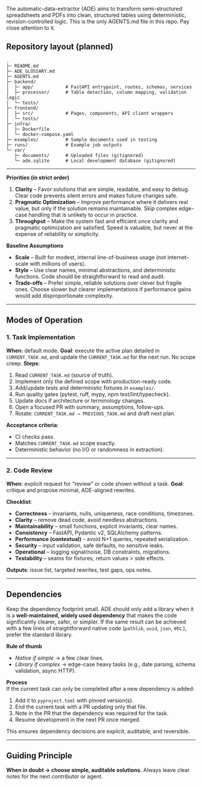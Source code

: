 The automatic-data-extractor (ADE) aims to transform semi-structured spreadsheets and PDFs into clean, structured tables using deterministic, revision-controlled logic.  This is the only AGENTS.md file in this repo.  Pay close attention to it.

## Repository layout (planned)
```
.
├─ README.md
├─ ADE_GLOSSARY.md
├─ AGENTS.md
├─ backend/
│  ├─ app/            # FastAPI entrypoint, routes, schemas, services
│  ├─ processor/      # Table detection, column mapping, validation logic
│  └─ tests/
├─ frontend/
│  ├─ src/            # Pages, components, API client wrappers
│  └─ tests/
├─ infra/
│  ├─ Dockerfile
│  └─ docker-compose.yaml
├─ examples/          # Sample documents used in testing
├─ runs/              # Example job outputs
└─ var/
   ├─ documents/      # Uploaded files (gitignored)
   └─ ade.sqlite      # Local development database (gitignored)
```

---

**Priorities (in strict order)**

1. **Clarity** – Favor solutions that are simple, readable, and easy to debug. Clear code prevents silent errors and makes future changes safe.
2. **Pragmatic Optimization** – Improve performance where it delivers real value, but only if the solution remains maintainable. Skip complex edge-case handling that is unlikely to occur in practice.
3. **Throughput** – Make the system fast and efficient once clarity and pragmatic optimization are satisfied. Speed is valuable, but never at the expense of reliability or simplicity.

**Baseline Assumptions**

* **Scale** – Built for modest, internal line-of-business usage (not internet-scale with millions of users).
* **Style** – Use clear names, minimal abstractions, and deterministic functions. Code should be straightforward to read and audit.
* **Trade-offs** – Prefer simple, reliable solutions over clever but fragile ones. Choose slower but clearer implementations if performance gains would add disproportionate complexity.

---

## Modes of Operation

### 1. Task Implementation

**When**: default mode.
**Goal**: execute the active plan detailed in `CURRENT_TASK.md`, and update the `CURRENT_TASK.md` for the next run. No scope creep.
**Steps**:

1. Read `CURRENT_TASK.md` (source of truth).
2. Implement only the defined scope with production-ready code.
3. Add/update tests and deterministic fixtures in `examples/`.
4. Run quality gates (pytest, ruff, mypy, npm test/lint/typecheck).
5. Update docs if architecture or terminology changes.
6. Open a focused PR with summary, assumptions, follow-ups.
7. Rotate: `CURRENT_TASK.md → PREVIOUS_TASK.md` and draft next plan.

**Acceptance criteria**:

* CI checks pass.
* Matches `CURRENT_TASK.md` scope exactly.
* Deterministic behavior (no I/O or randomness in extraction).

---

### 2. Code Review

**When**: explicit request for “review” or code shown without a task.
**Goal**: critique and propose minimal, ADE-aligned rewrites.

**Checklist**:

* **Correctness** – invariants, nulls, uniqueness, race conditions, timezones.
* **Clarity** – remove dead code, avoid needless abstractions.
* **Maintainability** – small functions, explicit invariants, clear names.
* **Consistency** – FastAPI, Pydantic v2, SQLAlchemy patterns.
* **Performance (contextual)** – avoid N+1 queries, repeated serialization.
* **Security** – input validation, safe defaults, no sensitive leaks.
* **Operational** – logging signal/noise, DB constraints, migrations.
* **Testability** – seams for fixtures, return values > side effects.

**Outputs**: issue list, targeted rewrites, test gaps, ops notes.

---

## Dependencies

Keep the dependency footprint small. ADE should only add a library when it is a **well-maintained, widely used dependency** that makes the code significantly clearer, safer, or simpler. If the same result can be achieved with a few lines of straightforward native code (`pathlib`, `uuid`, `json`, etc.), prefer the standard library.

**Rule of thumb**  
- *Native if simple* → a few clear lines.  
- *Library if complex* → edge-case heavy tasks (e.g., date parsing, schema validation, async HTTP).  

**Process**  
If the current task can only be completed after a new dependency is added:  
1. Add it to `pyproject.toml` with pinned version(s).  
2. End the current task with a PR updating only that file.  
3. Note in the PR that the dependency was required for the task.  
4. Resume development in the next PR once merged.

This ensures dependency decisions are explicit, auditable, and reversible.

---

## Guiding Principle

**When in doubt → choose simple, auditable solutions.**
Always leave clear notes for the next contributor or agent.
